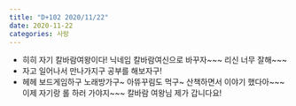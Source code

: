 ```yaml
---
title: "D+102 2020/11/22"
date: 2020-11-22
categories: 사랑
---
```

- 히히 자기 칼바람여왕이다! 닉네임 칼바람여신으로 바꾸자~~~ 리신 너무 잘해~~~
- 자고 일어나서 만나가지구 공부를 해보자구!
- 헤헤 보드게임하구 노래방가구~ 아뜌꾸림도 먹구~ 산책하면서 이야기 했다아~~~ 이제 자기랑 롤 하러 가야지~~~ 칼바람 여왕님 제가 갑니다요!
